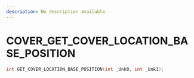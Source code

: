 ```yaml
---
description: No description available 
---
```


# COVER\_GET_COVER_LOCATION_BASE_POSITION

```cpp
int GET_COVER_LOCATION_BASE_POSITION(int _Unk0, int _Unk1);
```